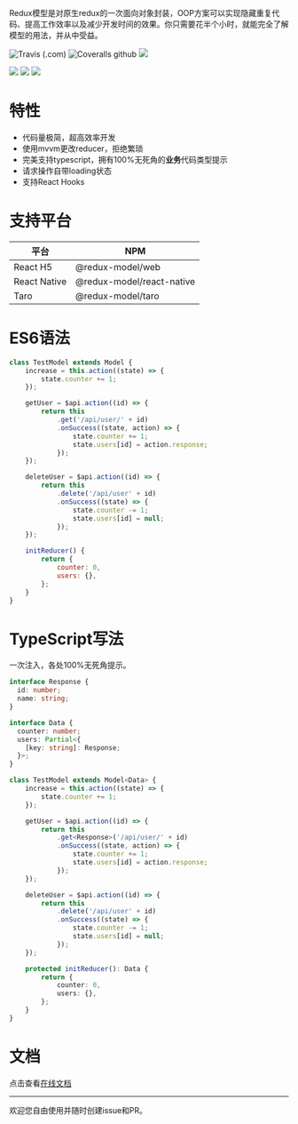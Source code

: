 
Redux模型是对原生redux的一次面向对象封装，OOP方案可以实现隐藏重复代码、提高工作效率以及减少开发时间的效果。你只需要花半个小时，就能完全了解模型的用法，并从中受益。

![Travis (.com)](https://img.shields.io/travis/com/fwh1990/redux-model)
![Coveralls github](https://img.shields.io/coveralls/github/fwh1990/redux-model)
![](https://img.shields.io/github/license/fwh1990/redux-model)

[![](https://img.shields.io/npm/dt/@redux-model/web.svg?label=@redux-model/web)](https://www.npmjs.com/package/@redux-model/web)
[![](https://img.shields.io/npm/dt/@redux-model/react-native.svg?label=@redux-model/react-native)](https://www.npmjs.com/package/@redux-model/react-native)
[![](https://img.shields.io/npm/dt/@redux-model/taro.svg?label=@redux-model/taro)](https://www.npmjs.com/package/@redux-model/taro)

# 特性

* 代码量极简，超高效率开发
* 使用mvvm更改reducer，拒绝繁琐
* 完美支持typescript，拥有100%无死角的**业务**代码类型提示
* 请求操作自带loading状态
* 支持React Hooks

# 支持平台
| 平台 | NPM |
| ---- | ---- |
| React H5 | @redux-model/web |
| React Native | @redux-model/react-native |
| Taro | @redux-model/taro |

# ES6语法
```javascript
class TestModel extends Model {
    increase = this.action((state) => {
        state.counter += 1;
    });

    getUser = $api.action((id) => {
        return this
            .get('/api/user/' + id)
            .onSuccess((state, action) => {
                state.counter += 1;
                state.users[id] = action.response;
            });
    });

    deleteUser = $api.action((id) => {
        return this
            .delete('/api/user' + id)
            .onSuccess((state) => {
                state.counter -= 1;
                state.users[id] = null;
            });
    });

    initReducer() {
        return {
            counter: 0,
            users: {},
        };
    }
}
```

# TypeScript写法
一次注入，各处100%无死角提示。
```typescript
interface Response {
  id: number;
  name: string;
}

interface Data {
  counter: number;
  users: Partial<{
    [key: string]: Response;
  }>;
}

class TestModel extends Model<Data> {
    increase = this.action((state) => {
        state.counter += 1;
    });

    getUser = $api.action((id) => {
        return this
            .get<Response>('/api/user/' + id)
            .onSuccess((state, action) => {
                state.counter += 1;
                state.users[id] = action.response;
            });
    });

    deleteUser = $api.action((id) => {
        return this
            .delete('/api/user' + id)
            .onSuccess((state) => {
                state.counter -= 1;
                state.users[id] = null;
            });
    });

    protected initReducer(): Data {
        return {
            counter: 0,
            users: {},
        };
    }
}
```

# 文档

点击查看[在线文档](https://fwh1990.github.io/redux-model)

---------------------

欢迎您自由使用并随时创建issue和PR。
